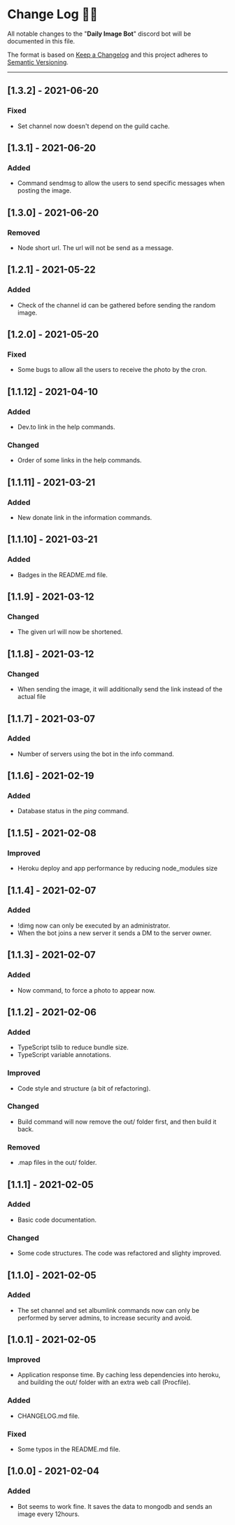 # **Change Log** 📜📝

All notable changes to the "**Daily Image Bot**" discord bot will be documented in this file.

The format is based on [Keep a Changelog](https://keepachangelog.com/en/1.0.0/) and this project adheres
to [Semantic Versioning](https://semver.org/spec/v2.0.0.html).

---

## [**1.3.2**] - 2021-06-20

### Fixed

* Set channel now doesn't depend on the guild cache.

## [**1.3.1**] - 2021-06-20

### Added

* Command sendmsg to allow the users to send specific messages when posting the image.

## [**1.3.0**] - 2021-06-20

### Removed

* Node short url. The url will not be send as a message.

## [**1.2.1**] - 2021-05-22

### Added

* Check of the channel id can be gathered before sending the random image.

## [**1.2.0**] - 2021-05-20

### Fixed

* Some bugs to allow all the users to receive the photo by the cron.

## [**1.1.12**] - 2021-04-10

### Added

* Dev.to link in the help commands.

### Changed

* Order of some links in the help commands.

## [**1.1.11**] - 2021-03-21

### Added

* New donate link in the information commands.

## [**1.1.10**] - 2021-03-21

### Added

* Badges in the README.md file.

## [**1.1.9**] - 2021-03-12

### Changed

* The given url will now be shortened.

## [**1.1.8**] - 2021-03-12

### Changed

* When sending the image, it will additionally send the link instead of the actual file

## [**1.1.7**] - 2021-03-07

### Added

* Number of servers using the bot in the info command.

## [**1.1.6**] - 2021-02-19

### Added

* Database status in the *ping* command.

## [**1.1.5**] - 2021-02-08

### Improved

* Heroku deploy and app performance by reducing node_modules size

## [**1.1.4**] - 2021-02-07

### Added

* !dimg now can only be executed by an administrator.
* When the bot joins a new server it sends a DM to the server owner.

## [**1.1.3**] - 2021-02-07

### Added

* Now command, to force a photo to appear now.

## [**1.1.2**] - 2021-02-06

### Added

* TypeScript tslib to reduce bundle size.
* TypeScript variable annotations.

### Improved

* Code style and structure (a bit of refactoring).

### Changed

* Build command will now remove the out/ folder first, and then build it back.

### Removed

* .map files in the out/ folder.

## [**1.1.1**] - 2021-02-05

### Added

* Basic code documentation.

### Changed

* Some code structures. The code was refactored and slighty improved.

## [**1.1.0**] - 2021-02-05

### Added

* The set channel and set albumlink commands now can only be performed by server admins, to increase security and avoid.

## [**1.0.1**] - 2021-02-05

### Improved

* Application response time. By caching less dependencies into heroku, and building the out/ folder with an extra web
  call (Procfile).

### Added

* CHANGELOG.md file.

### Fixed

* Some typos in the README.md file.

## [**1.0.0**] - 2021-02-04

### Added

* Bot seems to work fine. It saves the data to mongodb and sends an image every 12hours.
